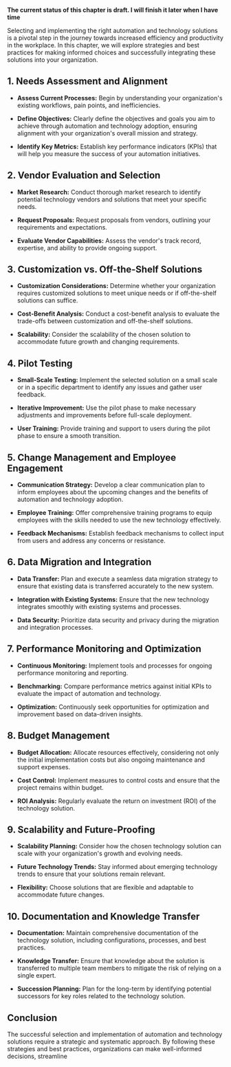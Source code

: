 **The current status of this chapter is draft. I will finish it later when I have time**

Selecting and implementing the right automation and technology solutions is a pivotal step in the journey towards increased efficiency and productivity in the workplace. In this chapter, we will explore strategies and best practices for making informed choices and successfully integrating these solutions into your organization.

**1. Needs Assessment and Alignment**
-------------------------------------

* **Assess Current Processes:** Begin by understanding your organization's existing workflows, pain points, and inefficiencies.

* **Define Objectives:** Clearly define the objectives and goals you aim to achieve through automation and technology adoption, ensuring alignment with your organization's overall mission and strategy.

* **Identify Key Metrics:** Establish key performance indicators (KPIs) that will help you measure the success of your automation initiatives.

**2. Vendor Evaluation and Selection**
--------------------------------------

* **Market Research:** Conduct thorough market research to identify potential technology vendors and solutions that meet your specific needs.

* **Request Proposals:** Request proposals from vendors, outlining your requirements and expectations.

* **Evaluate Vendor Capabilities:** Assess the vendor's track record, expertise, and ability to provide ongoing support.

**3. Customization vs. Off-the-Shelf Solutions**
------------------------------------------------

* **Customization Considerations:** Determine whether your organization requires customized solutions to meet unique needs or if off-the-shelf solutions can suffice.

* **Cost-Benefit Analysis:** Conduct a cost-benefit analysis to evaluate the trade-offs between customization and off-the-shelf solutions.

* **Scalability:** Consider the scalability of the chosen solution to accommodate future growth and changing requirements.

**4. Pilot Testing**
--------------------

* **Small-Scale Testing:** Implement the selected solution on a small scale or in a specific department to identify any issues and gather user feedback.

* **Iterative Improvement:** Use the pilot phase to make necessary adjustments and improvements before full-scale deployment.

* **User Training:** Provide training and support to users during the pilot phase to ensure a smooth transition.

**5. Change Management and Employee Engagement**
------------------------------------------------

* **Communication Strategy:** Develop a clear communication plan to inform employees about the upcoming changes and the benefits of automation and technology adoption.

* **Employee Training:** Offer comprehensive training programs to equip employees with the skills needed to use the new technology effectively.

* **Feedback Mechanisms:** Establish feedback mechanisms to collect input from users and address any concerns or resistance.

**6. Data Migration and Integration**
-------------------------------------

* **Data Transfer:** Plan and execute a seamless data migration strategy to ensure that existing data is transferred accurately to the new system.

* **Integration with Existing Systems:** Ensure that the new technology integrates smoothly with existing systems and processes.

* **Data Security:** Prioritize data security and privacy during the migration and integration processes.

**7. Performance Monitoring and Optimization**
----------------------------------------------

* **Continuous Monitoring:** Implement tools and processes for ongoing performance monitoring and reporting.

* **Benchmarking:** Compare performance metrics against initial KPIs to evaluate the impact of automation and technology.

* **Optimization:** Continuously seek opportunities for optimization and improvement based on data-driven insights.

**8. Budget Management**
------------------------

* **Budget Allocation:** Allocate resources effectively, considering not only the initial implementation costs but also ongoing maintenance and support expenses.

* **Cost Control:** Implement measures to control costs and ensure that the project remains within budget.

* **ROI Analysis:** Regularly evaluate the return on investment (ROI) of the technology solution.

**9. Scalability and Future-Proofing**
--------------------------------------

* **Scalability Planning:** Consider how the chosen technology solution can scale with your organization's growth and evolving needs.

* **Future Technology Trends:** Stay informed about emerging technology trends to ensure that your solutions remain relevant.

* **Flexibility:** Choose solutions that are flexible and adaptable to accommodate future changes.

**10. Documentation and Knowledge Transfer**
--------------------------------------------

* **Documentation:** Maintain comprehensive documentation of the technology solution, including configurations, processes, and best practices.

* **Knowledge Transfer:** Ensure that knowledge about the solution is transferred to multiple team members to mitigate the risk of relying on a single expert.

* **Succession Planning:** Plan for the long-term by identifying potential successors for key roles related to the technology solution.

**Conclusion**
--------------

The successful selection and implementation of automation and technology solutions require a strategic and systematic approach. By following these strategies and best practices, organizations can make well-informed decisions, streamline
